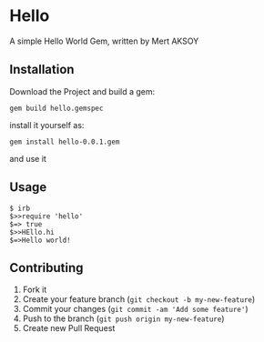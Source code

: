 # Hello

A simple Hello World Gem, written by Mert AKSOY

## Installation

Download the Project and build a gem:

	gem build hello.gemspec


install it yourself as:

	gem install hello-0.0.1.gem

and use it

## Usage

	$ irb
	$>>require 'hello'
	$=> true
	$>>HEllo.hi
	$=>Hello world!

## Contributing

1. Fork it
2. Create your feature branch (`git checkout -b my-new-feature`)
3. Commit your changes (`git commit -am 'Add some feature'`)
4. Push to the branch (`git push origin my-new-feature`)
5. Create new Pull Request
